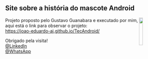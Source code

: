 ## Site sobre a história do mascote Android

<img src="https://octodex.github.com/images/baracktocat.jpg" width="15%" align="right">

Projeto proposto pelo Gustavo Guanabara e executado por mim, aqui está o link para observar o projeto: <br>
https://joao-eduardo-aj.github.io/TecAndroid/

Obrigado pela visita!<br>
[@LinkedIn](https://www.linkedin.com/in/joao-eduardo-2000s/) <br>
[@WhatsApp](https://wa.me/qr/MV4NC2VANIZRC1)
